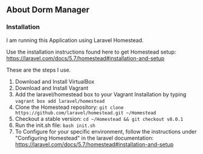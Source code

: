 ## About Dorm Manager

### Installation
I am running this Application using Laravel Homestead. 

Use the installation instructions found here to get Homestead setup: https://laravel.com/docs/5.7/homestead#installation-and-setup

These are the steps I use.
1) Download and Install VirtualBox
2) Download and Install Vagrant
3) Add the laravel/homestead box to your Vagrant Installation by typing `vagrant box add laravel/homestead`
4) Clone the Homestead repository: `git clone https://github.com/laravel/homestead.git ~/Homestead`
5) Checkout a stable version: `cd ~/Homestead && git checkout v8.0.1`
6) Run the init.sh file: `bash init.sh`
7) To Configure for your specific environment, follow the instructions under "Configuring Homestead" in the laravel documentation:
https://laravel.com/docs/5.7/homestead#installation-and-setup 
